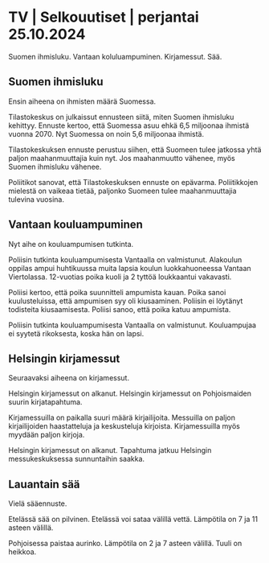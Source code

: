 # TV \| Selkouutiset \| perjantai 25.10.2024

Suomen ihmisluku. Vantaan koluluampuminen. Kirjamessut. Sää.

## Suomen ihmisluku

Ensin aiheena on ihmisten määrä Suomessa.

Tilastokeskus on julkaissut ennusteen siitä, miten Suomen ihmisluku kehittyy. Ennuste kertoo, että Suomessa asuu ehkä 6,5 miljoonaa ihmistä vuonna 2070. Nyt Suomessa on noin 5,6 miljoonaa ihmistä.

Tilastokeskuksen ennuste perustuu siihen, että Suomeen tulee jatkossa yhtä paljon maahanmuuttajia kuin nyt. Jos maahanmuutto vähenee, myös Suomen ihmisluku vähenee.

Poliitikot sanovat, että Tilastokeskuksen ennuste on epävarma. Poliitikkojen mielestä on vaikeaa tietää, paljonko Suomeen tulee maahanmuuttajia tulevina vuosina.

## Vantaan kouluampuminen

Nyt aihe on kouluampumisen tutkinta.

Poliisin tutkinta kouluampumisesta Vantaalla on valmistunut. Alakoulun oppilas ampui huhtikuussa muita lapsia koulun luokkahuoneessa Vantaan Viertolassa. 12-vuotias poika kuoli ja 2 tyttöä loukkaantui vakavasti.

Poliisi kertoo, että poika suunnitteli ampumista kauan. Poika sanoi kuulusteluissa, että ampumisen syy oli kiusaaminen. Poliisin ei löytänyt todisteita kiusaamisesta. Poliisi sanoo, että poika katuu ampumista.

Poliisin tutkinta kouluampumisesta Vantaalla on valmistunut. Kouluampujaa ei syytetä rikoksesta, koska hän on lapsi.

## Helsingin kirjamessut

Seuraavaksi aiheena on kirjamessut.

Helsingin kirjamessut on alkanut. Helsingin kirjamessut on Pohjoismaiden suurin kirjatapahtuma.

Kirjamessuilla on paikalla suuri määrä kirjailijoita. Messuilla on paljon kirjailijoiden haastatteluja ja keskusteluja kirjoista. Kirjamessuilla myös myydään paljon kirjoja.

Helsingin kirjamessut on alkanut. Tapahtuma jatkuu Helsingin messukeskuksessa sunnuntaihin saakka.

## Lauantain sää

Vielä sääennuste.

Etelässä sää on pilvinen. Etelässä voi sataa välillä vettä. Lämpötila on 7 ja 11 asteen välillä.

Pohjoisessa paistaa aurinko. Lämpötila on 2 ja 7 asteen välillä. Tuuli on heikkoa.

